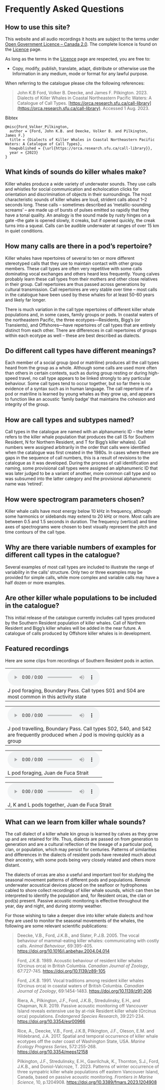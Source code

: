 # Frequently Asked Questions

## How to use this site?

This website and all audio recordings it hosts are subject to the terms under [Open Government Licence &ndash; Canada 2.0](https://open.canada.ca/en/open-government-licence-canada). The complete licence is found on the [Licence](license.html) page.

As long as the terms in the [Licence](license.html) page are respected, you are free to:
- Copy, modify, publish, translate, adapt, distribute or otherwise use the Information in any medium, mode or format for any lawful purpose.

When referring to the catalogue please cite the following references:

> John K.B Ford, Volker B. Deecke, and James F. Pilkington. 2023. Dialects of Killer Whales in Coastal Northeastern Pacific Waters: A Catalogue of Call Types. [https://orca.research.sfu.ca/call-library](https://orca.research.sfu.ca/call-library). Accessed 1 Aug. 2023.

Bibtex
```
@misc{Ford_Volker_Pilkington, 
  author = {Ford, John K.B. and Deecke, Volker B. and Pilkington, James F.}
  title = {Dialects of Killer Whales in Coastal Northeastern Pacific Waters: A Catalogue of Call Types}, 
  howpublished = {\url{https://orca.research.sfu.ca/call-library}}, 
  year = {2023}
} 
```

## What kinds of sounds do killer whales make?

Killer whales produce a wide variety of underwater sounds.  They use calls and whistles for social communication and echolocation clicks for orientation and discrimination of objects in their surroundings. The most characteristic sounds of killer whales are loud, strident calls about 1–2 seconds long. These calls – sometimes described as ‘metallic-sounding screams’ –  are made up of bursts of pulses emitted so rapidly that they have a tonal quality.  An analogy is the sound made by rusty hinges on a gate –the gate is opened slowly, it creaks, but if opened quickly, the creak turns into a squeal.  Calls can be audible underwater at ranges of over 15 km in quiet conditions.  

## How many calls are there in a pod’s repertoire?

Killer whales have repertoires of several to ten or more different stereotyped calls that they use to maintain contact with other group members.  These call types are often very repetitive with some calls dominating vocal exchanges and others heard less frequently. Young calves probably learn these call types from their mothers and other close relatives in their group.  Call repertoires are thus passed across generations by cultural transmission.  Call repertoires are very stable over time – most calls in the catalogue have been used by these whales for at least 50-60 years and likely far longer.

There is much variation in the call type repertoires of different killer whale populations and, in some cases, family groups or pods.  In coastal waters of the northeastern Pacific, the three ecotypes—Residents, Bigg’s (or Transients), and Offshores—have repertoires of call types that are entirely distinct from each other.  There are differences in call repertoires of groups within each ecotype as well – these are best described as dialects.  

## Do different call types have different meanings?

Each member of a social group (pod or matriline) produces all the call types heard from the group as a whole.  Although some calls are used more often than others in certain contexts, such as during group resting or during high-speed travel, no call type appears to be linked strongly to any particular behaviour.  Some call types tend to occur together, but so far there is no evidence of a syntax such as in human language.  The call repertoire of a pod or matriline is learned by young whales as they grow up, and appears to function like an acoustic ‘family badge’ that maintains the cohesion and integrity of the group.

## How are call types and subtypes named?

Call types in the catalogue are named with an alphanumeric ID – the letter refers to the killer whale population that produces the call (S for Southern Resident, N for Northern Resident, and T for Bigg’s killer whales). Call numbers were assigned arbitrarily in the order that calls were identified when the catalogue was first created in the 1980s.  In cases where there are gaps in the sequence of call numbers, this is a result of revisions to the catalogue as it was developed.  During the process of call identification and naming, some provisional call types were assigned an alphanumeric ID that was later judged to be a variant of another, more common call type and so was subsumed into the latter category and the provisional alphanumeric name was ’retired’.

## How were spectrogram parameters chosen?

Killer whale calls have most energy below 10 kHz in frequency, although some harmonics or sidebands may extend to 20 kHz or more.  Most calls are between 0.5 and 1.5 seconds in duration.  The frequency (vertical) and time axes of spectrograms were chosen to best visually represent the pitch and time contours of the call type.

## Why are there variable numbers of examples for different call types in the catalogue?

Several examples of most call types are included to illustrate the range of variability in the calls’ structure.  Only two or three examples may be provided for simple calls, while more complex and variable calls may have a half dozen or more examples.

## Are other killer whale populations to be included in the catalogue?

This initial release of the catalogue currently includes call types produced by the Southern Resident population of killer whales.  Call of Northern Resident and Bigg’s killer whales will be added in the near future.  A catalogue of calls produced by Offshore killer whales is in development.

## Featured recordings

Here are some clips from recordings of Southern Resident pods in action.

| |
|-|
|<audio controls> <source type="audio/wav" src="./catalogs/srkw-call-catalogue-files/media/J pod foraging_JFord.wav" title="J pod foraging, Boundary Pass. Call types S01 and S04 are most common in this activity state.">Your browser does not support the audio element.</audio> |
| J pod foraging, Boundary Pass. Call types S01 and S04 are most common in this activity state |

| |
|-|
|<audio controls> <source type="audio/wav" src="./catalogs/srkw-call-catalogue-files/media/J pod travelling_JFord.wav" title="J pod travelling, Boundary Pass. Call types S02, S40, and S42 are frequently produced when J pod is moving quickly as a group.">Your browser does not support the audio element.</audio> |
|J pod travelling, Boundary Pass. Call types S02, S40, and S42 are frequently produced when J pod is moving quickly as a group |

| |
|-|
|<audio controls> <source type="audio/wav" src="./catalogs/srkw-call-catalogue-files/media/L pod foraging_JFord.wav" title="L pod foraging, Juan de Fuca Strait">Your browser does not support the audio element.</audio> |
| L pod foraging, Juan de Fuca Strait |

| |
|-|
|<audio controls> <source type="audio/wav" src="./catalogs/srkw-call-catalogue-files/media/J K L pods together_JFord.wav"  title="J, K and L pods together, Juan de Fuca Strait">Your browser does not support the audio element.</audio> |
|J, K and L pods together, Juan de Fuca Strait |

## What can we learn from killer whale sounds?

The call dialect of a killer whale kin group is learned by calves as they grow up and are retained for life. Thus, dialects are passed on from generation to generation and are a cultural reflection of the lineage of a particular pod, clan, or population, which may persist for centuries. Patterns of similarities and differences in the dialects of resident pods have revealed much about their ancestry, with some pods being very closely related and others more distant.

The dialects of orcas are also a useful and important tool for studying the seasonal movement patterns of different pods and populations. Remote underwater acoustical devices placed on the seafloor or hydrophones cabled to shore collect recordings of killer whale sounds, which can then be interpreted to identify the population and, for Resident orcas, the clan or pod(s) present. Passive acoustic monitoring is effective throughout the year, day and night, and during stormy weather.

For those wishing to take a deeper dive into killer whale dialects and how they are used to monitor the seasonal movements of the whales, the following are some relevant scientific publications:

> Deecke, V.B., Ford, J.K.B., and Slater, P.J.B. 2005. The vocal behaviour of mammal-eating killer whales: communicating with costly calls. _Animal Behaviour_, 69:395-405. https://doi.org/10.1016/j.anbehav.2004.04.014

> Ford, J.K.B. 1989. Acoustic behaviour of resident killer whales (Orcinus orca) in British Columbia. _Canadian Journal of Zoology_, 67:727-745. https://doi.org/10.1139/z89-105

> Ford, J.K.B. 1991. Vocal traditions among resident killer whales (Orcinus orca) in coastal waters of British Columbia. _Canadian Journal of Zoology_, 69:1454-1483. https://doi.org/10.1139/z91-206

> Riera, A., Pilkington, J.F., Ford, J.K.B., Stredulinsky, E.H., and Chapman, N.R. 2019. Passive acoustic monitoring off Vancouver Island reveals extensive use by at-risk Resident killer whale (Orcinus orca) populations. _Endangered Species Research_, 39:221-234. https://doi.org/10.3354/esr00966

> Rice, A., Deecke, V.B., Ford, J.K.B, Pilkington, J.F., Oleson, E.M. and Hildebrand, J.A. 2017. Spatial and temporal occurrence of killer whale ecotypes off the outer coast of Washington State, USA. _Marine Ecology Progress Series_, 572:255-268. https://doi.org/10.3354/meps12158

> Pilkington, J.F., Stredulinsky, E.H., Gavrilchuk, K., Thornton, S.J., Ford, J.K.B., and Doniol-Valcroze, T. 2023. Patterns of winter occurrence of three sympatric killer whale populations off eastern Vancouver Island, Canada, based on passive acoustic monitoring. _Frontiers in Marine Science_, 10, p.1204908. https://doi.org/10.3389/fmars.2023.1204908


